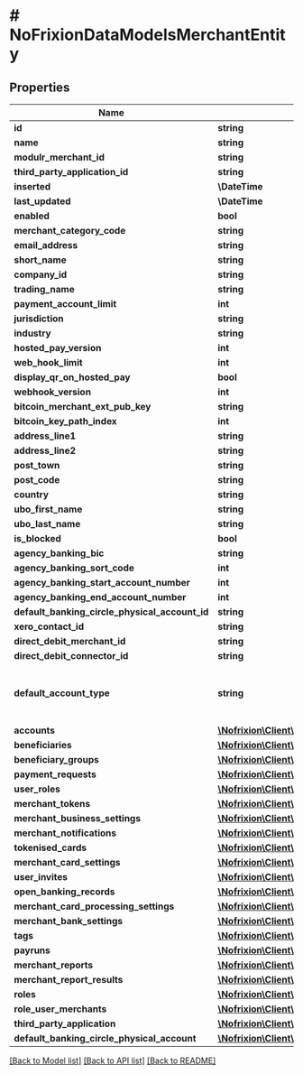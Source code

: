 # # NoFrixionDataModelsMerchantEntity

## Properties

Name | Type | Description | Notes
------------ | ------------- | ------------- | -------------
**id** | **string** |  | [optional]
**name** | **string** |  | [optional]
**modulr_merchant_id** | **string** |  | [optional]
**third_party_application_id** | **string** |  | [optional]
**inserted** | **\DateTime** |  | [optional]
**last_updated** | **\DateTime** |  | [optional]
**enabled** | **bool** |  | [optional]
**merchant_category_code** | **string** |  | [optional]
**email_address** | **string** |  | [optional]
**short_name** | **string** |  | [optional]
**company_id** | **string** |  | [optional]
**trading_name** | **string** |  | [optional]
**payment_account_limit** | **int** |  | [optional]
**jurisdiction** | **string** |  | [optional]
**industry** | **string** |  | [optional]
**hosted_pay_version** | **int** |  | [optional]
**web_hook_limit** | **int** |  | [optional]
**display_qr_on_hosted_pay** | **bool** |  | [optional]
**webhook_version** | **int** |  | [optional]
**bitcoin_merchant_ext_pub_key** | **string** |  | [optional]
**bitcoin_key_path_index** | **int** |  | [optional]
**address_line1** | **string** |  | [optional]
**address_line2** | **string** |  | [optional]
**post_town** | **string** |  | [optional]
**post_code** | **string** |  | [optional]
**country** | **string** |  | [optional]
**ubo_first_name** | **string** |  | [optional]
**ubo_last_name** | **string** |  | [optional]
**is_blocked** | **bool** |  | [optional]
**agency_banking_bic** | **string** |  | [optional]
**agency_banking_sort_code** | **int** |  | [optional]
**agency_banking_start_account_number** | **int** |  | [optional]
**agency_banking_end_account_number** | **int** |  | [optional]
**default_banking_circle_physical_account_id** | **string** |  | [optional]
**xero_contact_id** | **string** |  | [optional]
**direct_debit_merchant_id** | **string** |  | [optional]
**direct_debit_connector_id** | **string** |  | [optional]
**default_account_type** | **string** | Enumeration of all possible account types. | [optional]
**accounts** | [**\Nofrixion\Client\Model\NoFrixionDataModelsAccountEntity[]**](NoFrixionDataModelsAccountEntity.md) |  | [optional]
**beneficiaries** | [**\Nofrixion\Client\Model\NoFrixionDataModelsBeneficiaryEntity[]**](NoFrixionDataModelsBeneficiaryEntity.md) |  | [optional]
**beneficiary_groups** | [**\Nofrixion\Client\Model\NoFrixionDataModelsBeneficiaryGroupEntity[]**](NoFrixionDataModelsBeneficiaryGroupEntity.md) |  | [optional]
**payment_requests** | [**\Nofrixion\Client\Model\NoFrixionDataModelsPaymentRequestEntity[]**](NoFrixionDataModelsPaymentRequestEntity.md) |  | [optional]
**user_roles** | [**\Nofrixion\Client\Model\NoFrixionDataModelsUserRoleEntity[]**](NoFrixionDataModelsUserRoleEntity.md) |  | [optional]
**merchant_tokens** | [**\Nofrixion\Client\Model\NoFrixionDataModelsMerchantTokenEntity[]**](NoFrixionDataModelsMerchantTokenEntity.md) |  | [optional]
**merchant_business_settings** | [**\Nofrixion\Client\Model\NoFrixionDataModelsMerchantBusinessSettingEntity[]**](NoFrixionDataModelsMerchantBusinessSettingEntity.md) |  | [optional]
**merchant_notifications** | [**\Nofrixion\Client\Model\NoFrixionDataModelsMerchantNotificationEntity[]**](NoFrixionDataModelsMerchantNotificationEntity.md) |  | [optional]
**tokenised_cards** | [**\Nofrixion\Client\Model\NoFrixionDataModelsTokenisedCardsEntity[]**](NoFrixionDataModelsTokenisedCardsEntity.md) |  | [optional]
**merchant_card_settings** | [**\Nofrixion\Client\Model\NoFrixionDataModelsMerchantCardSettingEntity[]**](NoFrixionDataModelsMerchantCardSettingEntity.md) |  | [optional]
**user_invites** | [**\Nofrixion\Client\Model\NoFrixionDataModelsUserInviteEntity[]**](NoFrixionDataModelsUserInviteEntity.md) |  | [optional]
**open_banking_records** | [**\Nofrixion\Client\Model\NoFrixionDataModelsOpenBankingConsentEntity[]**](NoFrixionDataModelsOpenBankingConsentEntity.md) |  | [optional]
**merchant_card_processing_settings** | [**\Nofrixion\Client\Model\NoFrixionDataModelsMerchantCardProcessingSettingsEntity**](NoFrixionDataModelsMerchantCardProcessingSettingsEntity.md) |  | [optional]
**merchant_bank_settings** | [**\Nofrixion\Client\Model\NoFrixionDataModelsMerchantBankSettingsEntity[]**](NoFrixionDataModelsMerchantBankSettingsEntity.md) |  | [optional]
**tags** | [**\Nofrixion\Client\Model\NoFrixionDataModelsTagEntity[]**](NoFrixionDataModelsTagEntity.md) |  | [optional]
**payruns** | [**\Nofrixion\Client\Model\NoFrixionDataAccessDataModelsPayrunEntity[]**](NoFrixionDataAccessDataModelsPayrunEntity.md) |  | [optional]
**merchant_reports** | [**\Nofrixion\Client\Model\NoFrixionDataModelsReportEntity[]**](NoFrixionDataModelsReportEntity.md) |  | [optional]
**merchant_report_results** | [**\Nofrixion\Client\Model\NoFrixionDataModelsReportResultEntity[]**](NoFrixionDataModelsReportResultEntity.md) |  | [optional]
**roles** | [**\Nofrixion\Client\Model\NoFrixionDataModelsRoleEntity[]**](NoFrixionDataModelsRoleEntity.md) |  | [optional]
**role_user_merchants** | [**\Nofrixion\Client\Model\NoFrixionDataModelsRoleUserMerchantEntity[]**](NoFrixionDataModelsRoleUserMerchantEntity.md) |  | [optional]
**third_party_application** | [**\Nofrixion\Client\Model\NoFrixionDataAccessDataModelsThirdPartyApplicationEntity**](NoFrixionDataAccessDataModelsThirdPartyApplicationEntity.md) |  | [optional]
**default_banking_circle_physical_account** | [**\Nofrixion\Client\Model\NoFrixionDataModelsBankingCirclePhysicalAccountEntity**](NoFrixionDataModelsBankingCirclePhysicalAccountEntity.md) |  | [optional]

[[Back to Model list]](../../README.md#models) [[Back to API list]](../../README.md#endpoints) [[Back to README]](../../README.md)
